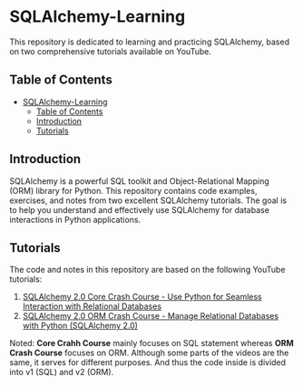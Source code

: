 # SQLAlchemy-Learning

This repository is dedicated to learning and practicing SQLAlchemy, based on two comprehensive tutorials available on YouTube.

## Table of Contents

- [SQLAlchemy-Learning](#sqlalchemy-learning)
  - [Table of Contents](#table-of-contents)
  - [Introduction](#introduction)
  - [Tutorials](#tutorials)

## Introduction

SQLAlchemy is a powerful SQL toolkit and Object-Relational Mapping (ORM) library for Python. This repository contains code examples, exercises, and notes from two excellent SQLAlchemy tutorials. The goal is to help you understand and effectively use SQLAlchemy for database interactions in Python applications.

## Tutorials

The code and notes in this repository are based on the following YouTube tutorials:

1. [SQLAlchemy 2.0 Core Crash Course - Use Python for Seamless Interaction with Relational Databases](https://youtu.be/CfZGWH_vNO0?si=F8XI8IqtbAvLbTGM)  
2. [SQLAlchemy 2.0 ORM Crash Course - Manage Relational Databases with Python (SQLAlchemy 2.0)](https://youtu.be/XWtj4zLl_tg?si=HIKd-FeEyO744gML)  

Noted: **Core Crahh Course** mainly focuses on SQL statement whereas **ORM Crash Course** focuses on ORM. Although some parts of the videos are the same, it serves for different purposes. And thus the code inside is divided into v1 (SQL) and v2 (ORM).  
